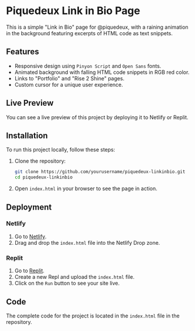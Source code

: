 # Piquedeux Link in Bio Page

This is a simple "Link in Bio" page for @piquedeux, with a raining animation in the background featuring excerpts of HTML code as text snippets.

## Features

- Responsive design using `Pinyon Script` and `Open Sans` fonts.
- Animated background with falling HTML code snippets in RGB red color.
- Links to "Portfolio" and "Rise 2 Shine" pages.
- Custom cursor for a unique user experience.

## Live Preview

You can see a live preview of this project by deploying it to Netlify or Replit.

## Installation

To run this project locally, follow these steps:

1. Clone the repository:
    ```sh
    git clone https://github.com/yourusername/piquedeux-linkinbio.git
    cd piquedeux-linkinbio
    ```

2. Open `index.html` in your browser to see the page in action.

## Deployment

### Netlify

1. Go to [Netlify](https://www.netlify.com/).
2. Drag and drop the `index.html` file into the Netlify Drop zone.

### Replit

1. Go to [Replit](https://replit.com/).
2. Create a new Repl and upload the `index.html` file.
3. Click on the `Run` button to see your site live.

## Code

The complete code for the project is located in the `index.html` file in the repository.

